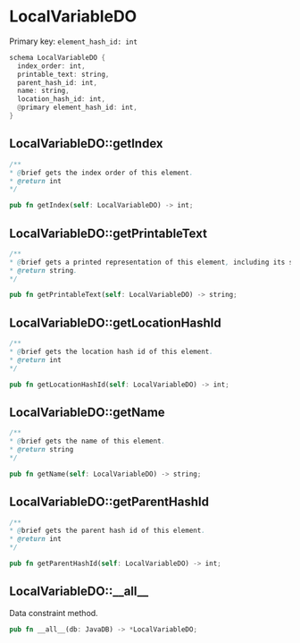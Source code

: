 # LocalVariableDO

Primary key: `element_hash_id: int`

```rust
schema LocalVariableDO {
  index_order: int,
  printable_text: string,
  parent_hash_id: int,
  name: string,
  location_hash_id: int,
  @primary element_hash_id: int,
}
```
## LocalVariableDO::getIndex

```java
/**
* @brief gets the index order of this element.
* @return int
*/
```
```rust
pub fn getIndex(self: LocalVariableDO) -> int;
```
## LocalVariableDO::getPrintableText

```java
/**
* @brief gets a printed representation of this element, including its structure where applicable.
* @return string.
*/
```
```rust
pub fn getPrintableText(self: LocalVariableDO) -> string;
```
## LocalVariableDO::getLocationHashId

```java
/**
* @brief gets the location hash id of this element.
* @return int
*/
```
```rust
pub fn getLocationHashId(self: LocalVariableDO) -> int;
```
## LocalVariableDO::getName

```java
/**
* @brief gets the name of this element.
* @return string
*/
```
```rust
pub fn getName(self: LocalVariableDO) -> string;
```
## LocalVariableDO::getParentHashId

```java
/**
* @brief gets the parent hash id of this element.
* @return int
*/
```
```rust
pub fn getParentHashId(self: LocalVariableDO) -> int;
```
## LocalVariableDO::\_\_all\_\_

Data constraint method.

```rust
pub fn __all__(db: JavaDB) -> *LocalVariableDO;
```

